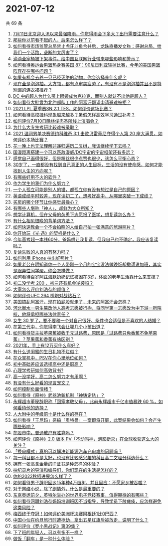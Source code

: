# 2021-07-12

共 69 条

<!-- BEGIN -->
<!-- 最后更新时间 Mon Jul 12 2021 04:01:47 GMT+0800 (China Standard Time) -->

1. [7月11日北京迎入汛以来最强降雨，你觉得雨会下多大？出行需要注意什么？](https://www.zhihu.com/question/471533010)
2. [那些你以前看不起的人，后来怎么样了？](https://www.zhihu.com/question/60479561)
3. [如何看待市场监管总局禁止虎牙斗鱼合并后，龙珠直播发文称：感谢总局，给我们一个活路，垄断的太厉害了？](https://www.zhihu.com/question/471401960)
4. [滴滴全家桶被下架事件，给中国互联网行业带来哪些影响和警示？](https://www.zhihu.com/question/471242804)
5. [如何看待奥运会男篮热身赛美国
   87：90尼日利亚输掉比赛，今年的美国男篮阵容存在哪些问题？](https://www.zhihu.com/question/471503895)
6. [如果有机会去养一只已经灭绝的动物，你会选择养什么呢？](https://www.zhihu.com/question/408285096)
7. [现在全是泡泡袖，大方领，都有点审美疲劳了，有没有不是泡泡袖并且不是特别漏的连衣裙推荐？](https://www.zhihu.com/question/462523005)
8. [DC 中的超人为什么带上眼镜成为克拉克，而别人就认不出他是超人？](https://www.zhihu.com/question/470959218)
9. [如何看待大批曾为北约部队工作的阿富汗翻译申请避难被拒？](https://www.zhihu.com/question/471612785)
10. [2021 LPL 夏季赛SN 2:1 TES，如何评价这场比赛？](https://www.zhihu.com/question/471568606)
11. [如何看待高校挂科现象越来越多？暑假怎样高效学习通过补考？](https://www.zhihu.com/question/471551123)
12. [如何评价7月10日晚林俊杰圣所线上演唱会？](https://www.zhihu.com/question/471435723)
13. [为什么大专生考研比较难被录取？](https://www.zhihu.com/question/271013499)
14. [2021 温网男单决赛德约科维奇 3:1 击败贝雷蒂尼夺得个人第 20
    座大满贯，如何评价本场比赛？](https://www.zhihu.com/question/471646775)
15. [花一晚上也无法理解非递归遍历二叉树，我该继续学下去吗？](https://www.zhihu.com/question/387295413)
16. [国漫距离搭建一个可以匹敌漫威/DC宇宙的宇宙框架还有多远？](https://www.zhihu.com/question/470496281)
17. [感觉自己画得很好，但是粉丝很少点赞也很少，该怎么平衡心态？](https://www.zhihu.com/question/471412359)
18. [30岁了，一直都没有找到自己真正的人生目标，生活的没有使命感，如何才能找到人生的方向呢？](https://www.zhihu.com/question/19760164)
19. [有哪些好用不火的软件？](https://www.zhihu.com/question/310110592)
20. [作为学生的我们为什么努力？](https://www.zhihu.com/question/470550277)
21. [一个人孤立可能是别人的错，都孤立你有没有想过是自己的原因？](https://www.zhihu.com/question/469497285)
22. [英语成绩平时较差，现在读初二了，想考好高中，从哪里突破一下成绩？](https://www.zhihu.com/question/470892638)
23. [买房的哪个环节让你感觉最操心？](https://www.zhihu.com/question/470473641)
24. [有哪些人堪称「神人」，却鲜为大众所知？](https://www.zhihu.com/question/39408533)
25. [想学计算机，但在父母的怂恿下志愿报了医学，想复读怎么办？](https://www.zhihu.com/question/470621971)
26. [有什么相见恨晚的背单词方法？](https://www.zhihu.com/question/48040579)
27. [如何快速教会一个不会拍照的人给自己拍一张满意的旅游照片？](https://www.zhihu.com/question/21683968)
28. [你开始玩《光·遇》的契机是什么？](https://www.zhihu.com/question/466376863)
29. [今年高考超一本线60分，爸妈想让我复读，但我自己也不确定，我应该复读吗？](https://www.zhihu.com/question/470979430)
30. [复读失败的人真的有努力吗？](https://www.zhihu.com/question/468243821)
31. [如何利用 iPhone 拍出好照片？](https://www.zhihu.com/question/20746932)
32. [如果老公在明知道你一个人带刚一个月的宝宝没法做晚饭却撒谎说加班，其实是跟异性同学聚，你会怎样做？](https://www.zhihu.com/question/470868422)
33. [如何看待百岁阿兹海默奶奶记忆被困在3岁，体面的老年生活靠什么来支撑？](https://www.zhihu.com/question/471164232)
34. [初二没学考 200 ，初三还有机会逆袭吗？](https://www.zhihu.com/question/469647742)
35. [大家怎么评价刘浩存的颜值？](https://www.zhihu.com/question/415082238)
36. [如何评价UFC 264 嘴炮对战钻石？](https://www.zhihu.com/question/471526401)
37. [美国搞乱阿富汗，现在拍屁股就走了，未来的阿富汗会怎样？](https://www.zhihu.com/question/470254637)
38. [河北衡水一男生篡改他人高考志愿被行拘，将同学第一志愿改为中下游一所院校，他将承担哪些法律责任？](https://www.zhihu.com/question/471217744)
39. [女生 30
    岁了，要不要和一个对自己很好、条件也合适但是不喜欢的人结婚？](https://www.zhihu.com/question/463821091)
40. [在第三代中，你觉得李飞会让哪几个小孩出道？](https://www.zhihu.com/question/469727398)
41. [如何看待货主拉苹果蕉被收千元过路费，原因是「过路费只免香蕉不免苹果蕉」？苹果蕉和香蕉有啥区别？](https://www.zhihu.com/question/471137088)
42. [2021年，手上有12万买什么车好？](https://www.zhihu.com/question/453534204)
43. [有什么送闺蜜的生日礼物不烂俗？](https://www.zhihu.com/question/310113748)
44. [在众掌机中，PSV在你心里地位如何？](https://www.zhihu.com/question/471086899)
45. [初中基础差应该选择高中还是职高？](https://www.zhihu.com/question/470991038)
46. [心理学考研如何高效背书?](https://www.zhihu.com/question/367658708)
47. [高一没学好，高二怎么努力才有用啊？](https://www.zhihu.com/question/469064233)
48. [有没有什么好看的现言宠文？](https://www.zhihu.com/question/296896817)
49. [如何控制负面情绪？](https://www.zhihu.com/question/20082759)
50. [如何看待《原神》武器池新机制「神铸定轨」？](https://www.zhihu.com/question/471242389)
51. [永辉超市董秘辞职称「回家孝敬父母」，此前永辉超市千亿市值暴跌 60
    %，如何看待他的选择？](https://www.zhihu.com/question/470636516)
52. [人大附中的年级前十是什么样的存在？](https://www.zhihu.com/question/322801940)
53. [如何看待「王尼玛」恶搞「奥特曼」一案即将开庭，此案结果会如何？会产生哪些影响？](https://www.zhihu.com/question/471109088)
54. [在股市中，普通散户有胜算吗？](https://www.zhihu.com/question/462749796)
55. [如何评价《原神》2.0 版本
    PV「不动鸣神，泡影断灭」在全球收获这么大的关注？](https://www.zhihu.com/question/471289239)
56. [「换电模式」真的可以解决新能源汽车充电难的问题吗？](https://www.zhihu.com/question/452052665)
57. [每一科目都不是太好，也没有比较感兴趣的科目高二文理分科选什么？](https://www.zhihu.com/question/468020385)
58. [拥有一张高含金量的IT证书是种怎样的体验？](https://www.zhihu.com/question/470628182)
59. [拍纪录片的导演和编导们，你们现在的生活是怎样的？](https://www.zhihu.com/question/21367029)
60. [你的2022秋招进展怎么样了？](https://www.zhihu.com/question/351714717)
61. [如何看待男子辞职回乡15年种4万亩树，并且回应：不愿家乡被吞噬？](https://www.zhihu.com/question/471104371)
62. [对于网络小说，除了剧情外，什么是最重要的？](https://www.zhihu.com/question/471258652)
63. [东京奥运前夕，英特尔举办的世界电子竞技赛事，值得期待的有哪些？](https://www.zhihu.com/question/471064617)
64. [如何看待网曝刘浩存妈妈培训班因不当指导，导致学员下肢瘫痪，应怎样避免这类风险？](https://www.zhihu.com/question/471509047)
65. [梅西终于夺冠！如何评价美洲杯决赛阿根廷1比0巴西？](https://www.zhihu.com/question/471502194)
66. [中国小伙在约旦旅行时遭抢劫，拿出五星红旗后被放走，说明了什么？](https://www.zhihu.com/question/471187170)
67. [如何评价《罗小黑战记》第39集？](https://www.zhihu.com/question/471096080)
68. [下了班的年轻人，可以有多不一样？](https://www.zhihu.com/question/471089114)
69. [做饭「翻车」是一种什么体验？](https://www.zhihu.com/question/470377393)

<!-- END -->
